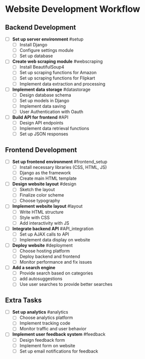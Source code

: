 # Website Development Workflow

## Backend Development

- [ ] **Set up server environment** #setup
  - [ ] Install Django
  - [ ] Configure settings module
  - [ ] Set up database
- [ ] **Create web scraping module** #webscraping
  - [ ] Install BeautifulSoup4
  - [ ] Set up scraping functions for Amazon
  - [ ] Set up scraping functions for Flipkart
  - [ ] Implement data extraction and processing
- [ ] **Implement data storage** #datastorage
  - [ ] Design database schema
  - [ ] Set up models in Django
  - [ ] Implement data saving
  - [ ] User Authentication with Oauth
- [ ] **Build API for frontend** #API
  - [ ] Design API endpoints
  - [ ] Implement data retrieval functions
  - [ ] Set up JSON responses

## Frontend Development

- [ ] **Set up frontend environment** #frontend_setup
  - [ ] Install necessary libraries (CSS, HTML, JS)
  - [ ] Django as the framework
  - [ ] Create main HTML template
- [ ] **Design website layout** #design
  - [ ] Sketch the layout
  - [ ] Finalize color scheme
  - [ ] Choose typography
- [ ] **Implement website layout** #layout
  - [ ] Write HTML structure
  - [ ] Style with CSS
  - [ ] Add interactivity with JS
- [ ] **Integrate backend API** #API_integration
  - [ ] Set up AJAX calls to API
  - [ ] Implement data display on website
- [ ] **Deploy website** #deployment
  - [ ] Choose hosting platform
  - [ ] Deploy backend and frontend
  - [ ] Monitor performance and fix issues
- [ ] **Add a search engine**
  - [ ] Provide search based on categories
  - [ ] add autosuggestions 
  - [ ] Use user searches to provide better searches

## Extra Tasks

- [ ] **Set up analytics** #analytics
  - [ ] Choose analytics platform
  - [ ] Implement tracking code
  - [ ] Monitor traffic and user behavior
- [ ] **Implement user feedback system** #feedback
  - [ ] Design feedback form
  - [ ] Implement form on website
  - [ ] Set up email notifications for feedback
